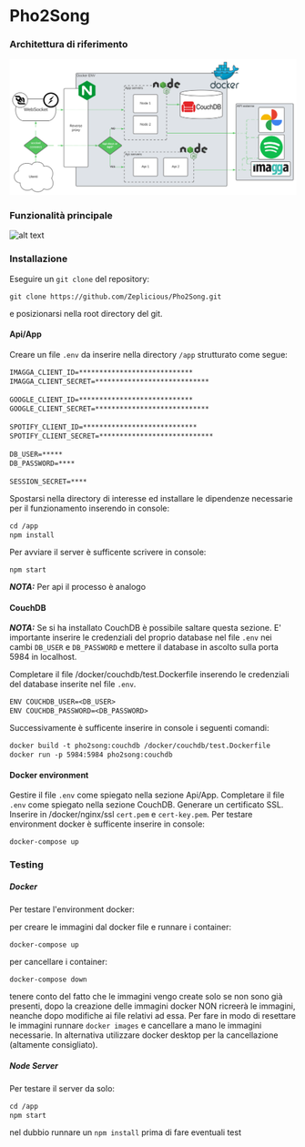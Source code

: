 # Pho2Song

### Architettura di riferimento
![alt text](./architettura_di_riferimento.svg)
### Funzionalità principale
![alt text](./funzionalità_principale.svg)
### Installazione
Eseguire un `git clone` del repository:
```
git clone https://github.com/Zeplicious/Pho2Song.git
```
e posizionarsi nella root directory del git.

#### Api/App
Creare un file `.env` da inserire nella directory `/app` strutturato come segue:
```
IMAGGA_CLIENT_ID=****************************
IMAGGA_CLIENT_SECRET=****************************

GOOGLE_CLIENT_ID=****************************
GOOGLE_CLIENT_SECRET=****************************

SPOTIFY_CLIENT_ID=****************************
SPOTIFY_CLIENT_SECRET=****************************

DB_USER=*****
DB_PASSWORD=****

SESSION_SECRET=****
```
Spostarsi nella directory di interesse ed installare le dipendenze necessarie per il funzionamento inserendo in console:
```
cd /app
npm install
```
Per avviare il server è sufficente scrivere in console:
```
npm start
```
**_NOTA:_** Per api il processo è analogo

#### CouchDB
**_NOTA:_** Se si ha installato CouchDB è possibile saltare questa sezione. E' importante inserire le credenziali del proprio database nel file `.env` nei cambi `DB_USER` e `DB_PASSWORD` e mettere il database in ascolto sulla porta 5984 in localhost.

Completare il file /docker/couchdb/test.Dockerfile inserendo le credenziali del database inserite nel file `.env`.
```
ENV COUCHDB_USER=<DB_USER>
ENV COUCHDB_PASSWORD=<DB_PASSWORD>
```
Successivamente è sufficente inserire in console i seguenti comandi:
```
docker build -t pho2song:couchdb /docker/couchdb/test.Dockerfile
docker run -p 5984:5984 pho2song:couchdb
```
#### Docker environment
Gestire il file `.env` come spiegato nella sezione Api/App.
Completare il file `.env` come spiegato nella sezione CouchDB.
Generare un certificato SSL.
Inserire in /docker/nginx/ssl `cert.pem` e `cert-key.pem`.
Per testare environment docker è sufficente inserire in console:
```
docker-compose up
```
### Testing

##### Docker
Per testare l'environment docker:

per creare le immagini dal docker file e runnare i container:
```
docker-compose up
```

per cancellare i container:
```
docker-compose down
``` 
tenere conto del fatto che le immagini vengo create solo se non sono già presenti, dopo la creazione delle immagini docker NON ricreerà le immagini, neanche dopo modifiche ai file relativi ad essa. Per fare in modo di resettare le immagini runnare `docker images` e cancellare a mano le immagini necessarie. In alternativa utilizzare docker desktop per la cancellazione (altamente consigliato).

##### Node Server
Per testare il server da solo:

```
cd /app
npm start
```

nel dubbio runnare un `npm install` prima di fare eventuali test
